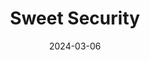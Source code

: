 ---  
layout: startup_page  
title: "Sweet Security"  
id: "sweet.security"  
permalink: "/sweetsecuritysweet.security03062024/"  
website: "https://sweet.security/"  
funding_round: "Series A"  
funding_amount: "$33M"  
investors: "Evolution Equity Partners, Munich Re Ventures, Glilot Capital Partners"  
about: "Sweet Security offers a comprehensive runtime security suite for the cloud, focusing on identifying and addressing critical cloud risks in real-time. Its patent-pending technology uses behavioral analysis to cut through noise and provide actionable insights, improving cloud security posture and non-human identity management. The platform offers detection, response, vulnerability management, and posture enhancement capabilities."  
markets: "Cloud Security, Cyber Security, Information Technology, Software"  
hq: "Tel Aviv, Israel"  
founded_year: "2023"  
linkedin: "https://www.linkedin.com/company/sweet-security"  
twitter: "https://twitter.com/Sweet_cloud_sec"  
instagram: ""  
facebook: ""  
crunchbase: "https://www.crunchbase.com/organization/sweet-security"  
pitchbook: ""  

date_display: "06-Mar-2024"  
date: "2024-03-06"

# SEO Optimization  
meta_title: "Sweet Security - Series A Funding ($33M)"  
meta_description: "Sweet Security, Sweet Security offers a comprehensive runtime security suite for the cloud, focusing on identifying and addressing critical cloud risks in real-time. ..."  
meta_keywords: "Sweet Security, Cloud Security, Cyber Security, Information Technology, Software, Series A funding"  
canonical_url: "https://startup.projectstartups.com/sweetsecuritysweet.security03062024/"  
---
